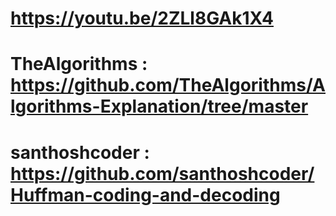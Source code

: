 

# https://youtu.be/2ZLl8GAk1X4 
# TheAlgorithms : https://github.com/TheAlgorithms/Algorithms-Explanation/tree/master
# santhoshcoder : https://github.com/santhoshcoder/Huffman-coding-and-decoding
